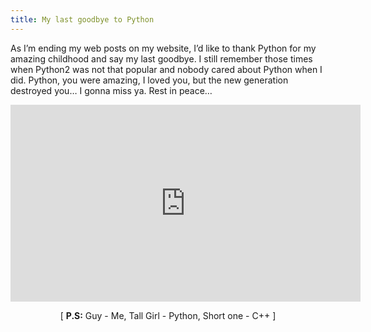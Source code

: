 ```yaml
---
title: My last goodbye to Python
---
```


As I’m ending my web posts on my website, I’d like to thank Python for my amazing childhood and say my last goodbye. I still remember those times when Python2
was not that popular and nobody cared about Python when I did. Python, you were amazing, I loved you, but the new generation destroyed you… I gonna miss ya.
Rest in peace…

<p align='center'><iframe width="560" height="315" src="https://www.youtube-nocookie.com/embed/rmaXn7JHORQ?controls=0" title="YouTube video player" frameborder="0" allow="accelerometer; autoplay; clipboard-write; encrypted-media; gyroscope; picture-in-picture" allowfullscreen></iframe></p>

<p align='center'>[ <b>P.S:</b> Guy - Me, Tall Girl - Python, Short one - C++ ]</p>
